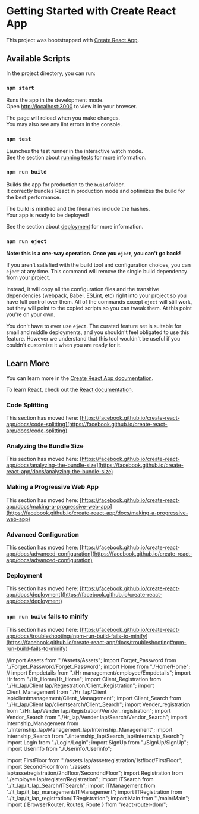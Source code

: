 # Getting Started with Create React App

This project was bootstrapped with [Create React App](https://github.com/facebook/create-react-app).

## Available Scripts

In the project directory, you can run:

### `npm start`

Runs the app in the development mode.\
Open [http://localhost:3000](http://localhost:3000) to view it in your browser.

The page will reload when you make changes.\
You may also see any lint errors in the console.

### `npm test`

Launches the test runner in the interactive watch mode.\
See the section about [running tests](https://facebook.github.io/create-react-app/docs/running-tests) for more information.

### `npm run build`

Builds the app for production to the `build` folder.\
It correctly bundles React in production mode and optimizes the build for the best performance.

The build is minified and the filenames include the hashes.\
Your app is ready to be deployed!

See the section about [deployment](https://facebook.github.io/create-react-app/docs/deployment) for more information.

### `npm run eject`

**Note: this is a one-way operation. Once you `eject`, you can't go back!**

If you aren't satisfied with the build tool and configuration choices, you can `eject` at any time. This command will remove the single build dependency from your project.

Instead, it will copy all the configuration files and the transitive dependencies (webpack, Babel, ESLint, etc) right into your project so you have full control over them. All of the commands except `eject` will still work, but they will point to the copied scripts so you can tweak them. At this point you're on your own.

You don't have to ever use `eject`. The curated feature set is suitable for small and middle deployments, and you shouldn't feel obligated to use this feature. However we understand that this tool wouldn't be useful if you couldn't customize it when you are ready for it.

## Learn More

You can learn more in the [Create React App documentation](https://facebook.github.io/create-react-app/docs/getting-started).

To learn React, check out the [React documentation](https://reactjs.org/).

### Code Splitting

This section has moved here: [https://facebook.github.io/create-react-app/docs/code-splitting](https://facebook.github.io/create-react-app/docs/code-splitting)

### Analyzing the Bundle Size

This section has moved here: [https://facebook.github.io/create-react-app/docs/analyzing-the-bundle-size](https://facebook.github.io/create-react-app/docs/analyzing-the-bundle-size)

### Making a Progressive Web App

This section has moved here: [https://facebook.github.io/create-react-app/docs/making-a-progressive-web-app](https://facebook.github.io/create-react-app/docs/making-a-progressive-web-app)

### Advanced Configuration

This section has moved here: [https://facebook.github.io/create-react-app/docs/advanced-configuration](https://facebook.github.io/create-react-app/docs/advanced-configuration)

### Deployment

This section has moved here: [https://facebook.github.io/create-react-app/docs/deployment](https://facebook.github.io/create-react-app/docs/deployment)

### `npm run build` fails to minify

This section has moved here: [https://facebook.github.io/create-react-app/docs/troubleshooting#npm-run-build-fails-to-minify](https://facebook.github.io/create-react-app/docs/troubleshooting#npm-run-build-fails-to-minify)





















































//import Assets from "./Assets/Assets";
import Forget_Password from "./Forget_Password/Forget_Password";
import Home from "./Home/Home";
// import Empdetails from "./Hr management/employee/Empdetails";
import Hr from "./Hr_Home/Hr_Home";
import Client_Registration from "./Hr_lap/Client lap/Regestration/Client_Registration";
import Client_Management from "./Hr_lap/Client lap/clientmanagement/Client_Management";
import Client_Search from "./Hr_lap/Client lap/clientsearch/Client_Search";
import Vender_registration from "./Hr_lap/Vender lap/Registration/Vender_registration";
import Vendor_Search from "./Hr_lap/Vender lap/Search/Vendor_Search";
import Internship_Management from "./Internship_lap/Management_lap/Internship_Management";
import Internship_Search from "./Internship_lap/Search_lap/Internship_Search";
import Login from "./Login/Login";
import SignUp from "./SignUp/SignUp";
import Userinfo from "./Userinfo/Userinfo";

import FirstFloor from "./assets lap/assetregistration/1stfloor/FirstFloor";
import SecondFloor from "./assets lap/assetregistration/2ndfloor/SecondndFloor";
import Registration from "./employee lap/register/Registration";
import ITSearch from "./it_lap/it_lap_Search/ITSearch";
import ITManagement from "./it_lap/it_lap_management/ITManagement";
import ITRegistration from "./it_lap/it_lap_registration/ITRegistration";
import Main from "./main/Main";
import { BrowserRouter, Routes, Route } from "react-router-dom";


<!-- function App() {
  return (
    // <div className="App">
    //   <Main/>
    // </div>
    <BrowserRouter>
    <Routes>
      <Route path="/" element={<Main/>}/>
      <Route path="/signUp" element={<Main/>}/>
      <Route path="/home/*" element={<Hr/>}/>
      <Route path="/Forget_Password" element={<Forget_Password/>}/>
      {/* <Route path="/empdetails" element={<Empdetails/>}/> */}
      <Route path="/home/userinfo" element={<Userinfo/>}/>
      <Route path="/registration" element={<Registration/>}/>
     
      <Route path="/firstfloor" element={<FirstFloor/>}/>
      <Route path="/secondfloor" element={<SecondFloor/>}/>
      <Route path="/vendor_registration" element={<Vender_registration/>}/>
      <Route path="/home/hrlap/vendorlap/vendorregister" element={<Home/>}/>
      <Route path="/itlap" element={<ITRegistration/>}/>
      <Route path="/Client_Registration" element={<Client_Registration/>}/>
      <Route path="/search" element={<Vendor_Search/>}/>
      <Route path="/intern-search" element={<Internship_Search/>}/>
      <Route path="/intern-management" element={<Internship_Management/>}/>
      <Route path="/itsearch" element={<ITSearch/>}/>
      <Route path="/itmanagement" element={<ITManagement/>}/>
      <Route path="/client_search" element={<Client_Search/>}/>
      <Route path="/client_management" element={<Client_Management/>}/>

    </Routes>
    </BrowserRouter>
  );
}
export default App; -->
